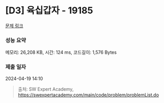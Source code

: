 # [D3] 육십갑자 - 19185 

[문제 링크](https://swexpertacademy.com/main/code/problem/problemDetail.do?contestProbId=AYzIZNkq-v4DFAQ9) 

### 성능 요약

메모리: 26,208 KB, 시간: 124 ms, 코드길이: 1,576 Bytes

### 제출 일자

2024-04-19 14:10



> 출처: SW Expert Academy, https://swexpertacademy.com/main/code/problem/problemList.do